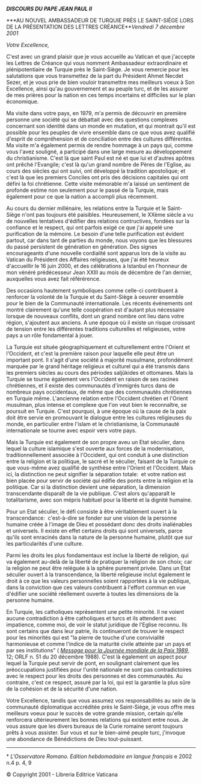 ***DISCOURS DU PAPE JEAN PAUL II***

***AU NOUVEL AMBASSADEUR DE TURQUIE PRÈS LE SAINT-SIÈGE LORS DE LA PRÉSENTATION DES LETTRES CRÉANCE\***Vendredi 7 décembre 2001*

*Votre Excellence,*

C'est avec un grand plaisir que je vous accueille au Vatican et que j'accepte les Lettres de Créance qui vous nomment Ambassadeur extraordinaire et plénipotentiaire de Turquie près le Saint-Siège. Je vous remercie pour les salutations que vous transmettez de la part du Président Ahmet Necdet Sezer, et je vous prie de bien vouloir transmettre mes meilleurs voeux à Son Excellence, ainsi qu'au gouvernement et au peuple turc, et de les assurer de mes prières pour la nation en ces temps incertains et difficiles sur le plan économique.

Ma visite dans votre pays, en 1979, m'a permis de découvrir en première personne une société qui se débattait avec des questions complexes concernant son identité dans un monde en mutation, et qui montrait qu'il est possible pour les peuples de vivre ensemble dans ce que vous avez qualifié d'esprit de compréhension et de conciliation entre des cultures différentes. Ma visite m'a également permis de rendre hommage à un pays qui, comme vous l'avez souligné, a participé dans une large mesure au développement du christianisme. C'est là que saint Paul est né et que lui et d'autres apôtres ont prêché l'Evangile; c'est là qu'un grand nombre de Pères de l'Eglise, au cours des siècles qui ont suivi, ont développé la tradition apostolique; et c'est là que les premiers Conciles ont pris des décisions capitales qui ont défini la foi chrétienne. Cette visite mémorable m'a laissé un sentiment de profonde estime non seulement pour le passé de la Turquie, mais également pour ce que la nation a accompli plus récemment.

Au cours du dernier millénaire, les relations entre la Turquie et le Saint-Siège n'ont pas toujours été paisibles. Heureusement, le XXème siècle a vu de nouvelles tentatives d'édifier des relations contructives, fondées sur la confiance et le respect, qui ont parfois exigé ce que j'ai appelé une purification de la mémoire. Le besoin d'une telle purification est évident partout, car dans tant de parties du monde, nous voyons que les blessures du passé persistent de génération en génération. Des signes encourageants d'une nouvelle cordialité sont apparus lors de la visite au Vatican du Président des Affaires religieuses, que j'ai été heureux d'accueillir le 16 juin 2000, et des célébrations à Istanbul en l'honneur de mon vénéré prédécesseur Jean XXIII au mois de décembre de l'an dernier, auxquelles vous avez fait référérence.

Des occasions hautement symboliques comme celle-ci contribuent à renforcer la volonté de la Turquie et du Saint-Siège à oeuvrer ensemble pour le bien de la Communauté internationale. Les récents événements ont montré clairement qu'une telle coopération est d'autant plus nécessaire lorsque de nouveaux conflits, dont un grand nombre ont lieu dans votre région, s'ajoutent aux anciens. A une époque où il existe un risque croissant de tension entre les différentes traditions culturelles et religieuses, votre pays a un rôle fondamental à jouer.

La Turquie est située géographiquement et culturellement entre l'Orient et l'Occident, et c'est la première raison pour laquelle elle peut être un important pont. Il s'agit d'une société à majorité musulmane, profondément marquée par le grand héritage religieux et culturel qui a été transmis dans les premiers siècles au cours des périodes saljûkides et ottomanes. Mais la Turquie se tourne également vers l'Occident en raison de ses racines chrétiennes, et il existe des communautés d'immigrés turcs dans de nombreux pays occidentaux, de même que des communautés chrétiennes en Turquie même. L'ancienne relation entre l'Occident chrétien et l'Orient musulman, plus intense et complexe que l'on veut bien le reconnaître, se poursuit en Turquie. C'est pourquoi, à une époque où la cause de la paix doit être servie en promouvant le dialogue entre les cultures religieuses du monde, en particulier entre l'islam et le christianisme, la Communauté internationale se tourne avec espoir vers votre pays.

Mais la Turquie est également de son propre aveu un Etat séculier, dans lequel la culture islamique s'est ouverte aux forces de la modernisation, traditionnellement associée à l'Occident, qui ont conduit à une distinction entre la religion et la politique, le sacré et le séculier, faisant de la Turquie ce que vous-même avez qualifié de synthèse entre l'Orient et l'Occident. Mais ici, la distinction ne peut signifier la séparation totale:  et votre nation est bien placée pour servir de société qui édifie des ponts entre la religion et la politique. Car si la distinction devient une séparation, la dimension transcendante disparaît de la vie publique. C'est alors qu'apparaît le totalitarisme, avec son mépris habituel pour la liberté et la dignité humaine.

Pour un Etat séculier, le défi consiste à être véritablement ouvert à la transcendance:  c'est-à-dire se fonder sur une vision de la personne humaine créée à l'image de Dieu et possédant donc des droits inaliénables et universels. Il existe en effet certains droits qui sont universels, parce qu'ils sont enracinés dans la nature de la personne humaine, plutôt que sur les particularités d'une culture.

Parmi les droits les plus fondamentaux est inclue la liberté de religion, qui va également au-delà de la liberté de pratiquer la religion de son choix; car la religion ne peut être reléguée à la sphère purement privée. Dans un Etat séculier ouvert à la transcendance, la liberté religieuse inclut également le droit à ce que les valeurs personnelles soient rapportées à la vie publique, dans la conviction que ces valeurs contribuent à l'effort commun en vue d'édifier une société réellement ouverte à toutes les dimensions de la personne humaine.

En Turquie, les catholiques représentent une petite minorité. Il ne voient aucune contradiction à être catholiques et turcs et ils attendent avec impatience, comme moi, de voir le statut juridique de l'Eglise reconnu. Ils sont certains que dans leur patrie, ils continueront de trouver le respect pour les minorités qui est "la pierre de touche d'une convivialité harmonieuse et comme l'indice de la maturité civile atteinte par un pays et par ses institutions" ( *[Message pour la Journée mondiale de la Paix 1989](/content/john-paul-ii/fr/messages/peace/documents/hf_jp-ii_mes_19881208_xxii-world-day-for-peace.html)*, 12; ORLF n. 51 du 20 décembre 1988). C'est là également un aspect pour lequel la Turquie peut servir de pont, en soulignant clairement que les préoccupations justifiées pour l'unité nationale ne sont pas contradictoires avec le respect pour les droits des personnes et des communautés. Au contraire, c'est ce respect, assuré par la loi, qui est la garantie la plus sûre de la cohésion et de la sécurité d'une nation.

Votre Excellence, tandis que vous assumez vos responsabilités au sein de la communauté diplomatique accréditée près le Saint-Siège, je vous offre mes meilleurs voeux pour le succès de votre grande mission, certain qu'elle renforcera ultérieurement les bonnes relations qui existent entre nous. Je vous assure que les divers bureaux de la Curie romaine seront toujours prêts à vous assister. Sur vous et sur le bien-aimé peuple turc, j'invoque une abondance de Bénédictions de Dieu tout-puissant.

* * *

\* *L'Osservatore Romano. Edition hebdomadaire en langue français* e 2002 n.4 p. 4, 9

© Copyright 2001 - Libreria Editrice Vaticana